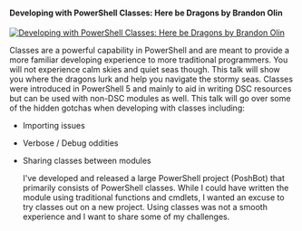 ﻿#### Developing with PowerShell Classes: Here be Dragons by Brandon Olin

[![Developing with PowerShell Classes: Here be Dragons by Brandon Olin](https://i2.ytimg.com/vi/i1DpPU_xxBc/hqdefault.jpg "Developing with PowerShell Classes: Here be Dragons by Brandon Olin")](https://www.youtube.com/watch?v=i1DpPU_xxBc)

Classes are a powerful capability in PowerShell and are meant to provide a more familiar developing experience to more traditional programmers. You will not experience calm skies and quiet seas though. This talk will show you where the dragons lurk and help you navigate the stormy seas.
    Classes were introduced in PowerShell 5 and mainly to aid in writing DSC resources but can be used with non-DSC modules as well. This talk will go over some of the hidden gotchas when developing with classes including:

* Importing issues

* Verbose / Debug oddities

* Sharing classes between modules

     I've developed and released a large PowerShell project (PoshBot) that primarily consists of PowerShell classes. While I could have written the module using traditional functions and cmdlets, I wanted an excuse to try classes out on a new project. Using classes was not a smooth experience and I want to share some of my challenges.


